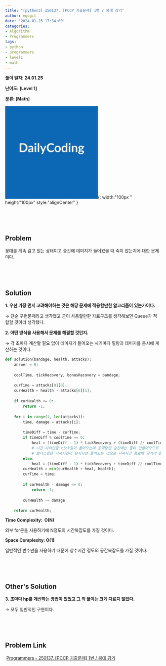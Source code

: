```yaml
---
title: "[python3] 250137. [PCCP 기출문제] 1번 / 붕대 감기"
author: egogit
date: '2024-01-25 17:34:00'
categories:
- Algorithm
- Programmers
tags:
- python
- programmers
- level1
- math
---
```


**풀이 일자: 24.01.25**

**난이도: \[Level 1\]**

**분류: \[Math\]**

![thumbnail](/assets/img/thumbnail/dailycode.jpg){:  width:"100px " height:"100px" style:"alignCenter" }

<br/><br/><br/>
## Problem

붕대를 계속 감고 있는 상태이고 중간에 데미지가 들어왔을 때 죽지 않는지에 대한 문제이다.

<br/><br/><br/>
## Solution

**1\. 우선 가장 먼저 고려해야하는 것은 해당 문제에 적용할만한 알고리즘이 있는가이다.**

→ 단순 구현문제라고 생각했고 굳이 사용할만한 자료구조를 생각해보면 Queue가 적합할 것이라 생각했다.

**2\. 어떤 방식을 사용해서 문제를 해결할 것인지.**

→ 각 초마다 계산할 필요 없이 데미지가 들어오는 시기마다 힐량과 데미지를 동시에 계산하는 것이다.


```python
def solution(bandage, health, attacks):
    answer = 0;
    
    coolTime, tickRecovery, bonusRecovery = bandage;
    
    curTime = attacks[0][0];
    curHealth = health - attacks[0][1];

    if curHealth <= 0:
        return -1;

    for i in range(1, len(attacks)):
        time, damage = attacks[i];
        
        timeDiff = time - curTime;
        if timeDiff % coolTime == 0:
            heal = (timeDiff - 1) * tickRecovery + (timeDiff // coolTime - 1) * bonusRecovery;
            # 시간 차이만큼 tick힐이 들어오는데 공격당한 순간에는 힐이 안들어오므로 1초를 뺌
            # 보너스힐은 지속시간이 유지되면 들어오는 것으로 지속시간 종료에 공격이 들어오면 보너스힐은 들어오면 안됨.
        else:
            heal = (timeDiff - 1) * tickRecovery + timeDiff // coolTime * bonusRecovery;
        curHealth = min(curHealth + heal, health);
        curTime = time;
        
        if curHealth - damage <= 0:
            return -1;
        
        curHealth -= damage
    
    return curHealth;

```
**Time Complexity:  O(N)**

외부 for문을 사용하기에 N정도의 시간복잡도를 가질 것이다.

**Space Complexity: O(1)**

일반적인 변수만을 사용하기 때문에 상수시간 정도의 공간복잡도를 가질 것이다.


<br/><br/><br/>
## Other's Solution

**3\. 초마다 hp를 계산하는 방법이 있었고 그 외 풀이는 크게 다르지 않았다.**

→ 모두 일반적인 구현이다.




<br/><br/><br/>
## Problem Link

 [Programmers - 250137. [PCCP 기출문제] 1번 / 붕대 감기](https://school.programmers.co.kr/learn/courses/30/lessons/250137)

